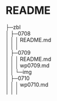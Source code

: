 # README

├─zbl  
│  ├─0708  
│  │  │  README.md  
│  │  │  
│  ├─0709  
│  │  │  README.md  
│  │  │  wp0709.md  
│  │  └─img  
│  ├─0710  
│  │  │  wp0710.md  
│  │  │  